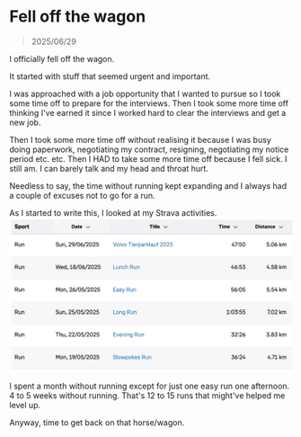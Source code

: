 # Fell off the wagon
> 2025/06/29

I officially fell off the wagon.

It started with stuff that seemed urgent and important.

I was approached with a job opportunity that I wanted to pursue so I took some time off to prepare for the interviews. Then I took some more time off thinking I've earned it since I worked hard to clear the interviews and get a new job.

Then I took some more time off without realising it because I was busy doing paperwork, negotiating my contract, resigning, negotiating my notice period etc. etc.
Then I HAD to take some more time off because I fell sick. I still am. I can barely talk and my head and throat hurt.

Needless to say, the time without running kept expanding and I always had a couple of excuses not to go for a run.

As I started to write this, I looked at my Strava activities.
![run history](assets/images/offwagon.png)

I spent a month without running except for just one easy run one afternoon. 4 to 5 weeks without running. That's 12 to 15 runs that might've helped me level up.

Anyway, time to get back on that horse/wagon.